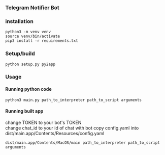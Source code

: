 ### Telegram Notifier Bot

### installation
```
python3 -m venv venv
source venv/bin/activate
pip3 install -r requirements.txt
```

### Setup/build

```
python setup.py py2app
```

### Usage

#### Running python code
    python3 main.py path_to_interpreter path_to_script arguments
#### Running built app

change TOKEN to your bot's TOKEN  
change chat_id to your id of chat with bot
copy config.yaml into dist/main.app/Contents/Resources/config.yaml
```
dist/main.app/Contents/MacOS/main path_to_interpreter path_to_script arguments
```
